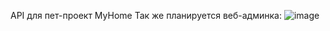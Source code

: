 API для пет-проект MyHome
Так же планируется веб-админка:
![image](https://user-images.githubusercontent.com/92075357/226727956-0ef3a83a-323b-4148-bd0a-c3ce240c0e37.png)
